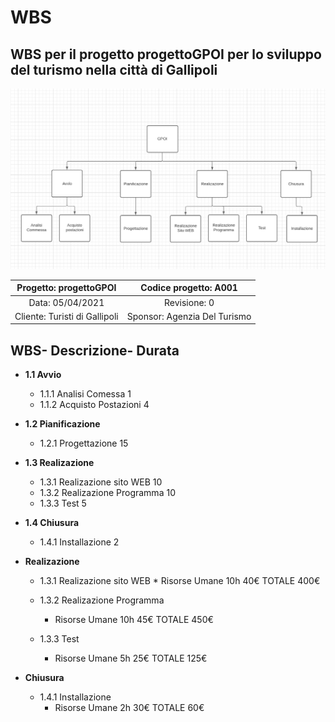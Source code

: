 # WBS
## WBS per il progetto progettoGPOI per lo sviluppo del turismo nella città di Gallipoli

![ ](Immagini/wbs.png)

| Progetto: progettoGPOI | Codice progetto: A001 |
| :----: | :----: |
| Data: 05/04/2021  | Revisione: 0 |
| Cliente: Turisti di Gallipoli | Sponsor: Agenzia Del Turismo  |

## **WBS**- **Descrizione**- **Durata**
  * **1.1 Avvio**
     * 1.1.1 Analisi Comessa  1
     * 1.1.2 Acquisto Postazioni  4
  * **1.2 Pianificazione** 
    * 1.2.1 Progettazione  15
  * **1.3 Realizazione**
    * 1.3.1 Realizazione sito WEB 10
    * 1.3.2 Realizazione Programma 10
    * 1.3.3 Test 5
  * **1.4 Chiusura**
    * 1.4.1  Installazione 2

* **Realizazione**
  * 1.3.1 Realizazione sito WEB 
          * Risorse Umane 10h 40€ TOTALE 400€
          
   * 1.3.2 Realizazione Programma
        *   Risorse Umane 10h 45€ TOTALE 450€
       
   * 1.3.3 Test 
        * Risorse Umane 5h 25€ TOTALE 125€ 
* **Chiusura**
     * 1.4.1  Installazione
          * Risorse Umane 2h 30€ TOTALE 60€   
        
